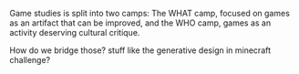 Game studies is split into two camps: The WHAT camp, focused on games as an artifact that can be improved, and the WHO camp, games as an activity deserving cultural critique.

How do we bridge those? stuff like the generative design in minecraft challenge?